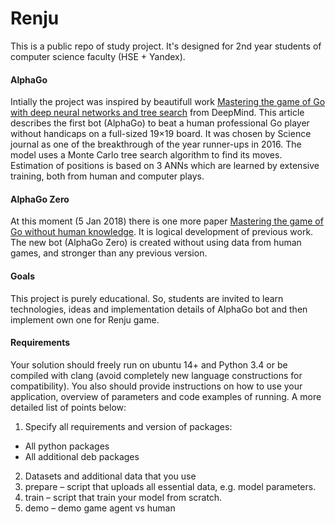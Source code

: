 # Renju

This is a public repo of study project. It's designed for 2nd year students of computer science faculty (HSE + Yandex).

#### AlphaGo
Intially the project was inspired by beautifull work [Mastering the game of Go with deep neural networks and tree search](AlphaGo.pdf) from DeepMind. This article describes the first bot (AlphaGo) to beat a human professional Go player without handicaps on a full-sized 19×19 board. It was chosen by Science journal as one of the breakthrough of the year runner-ups in 2016. The model uses a Monte Carlo tree search algorithm to find its moves. Estimation of positions is based on 3 ANNs which are learned by extensive training, both from human and computer plays.

#### AlphaGo Zero
At this moment (5 Jan 2018) there is one more paper [Mastering the game of Go without human knowledge](AlphaGoZero.pdf). It is logical development of previous work. The new bot (AlphaGo Zero) is created without using data from human games, and stronger than any previous version.

#### Goals
This project is purely educational. So, students are invited to learn technologies, ideas and implementation details of AlphaGo bot and then implement own one for Renju game.

#### Requirements
Your solution should freely run on ubuntu 14+ and Python 3.4 or be compiled with clang (avoid completely new language constructions for compatibility). You also should provide instructions on how to use your application, overview of parameters and code examples of running. A more detailed list of points below:

1. Specify all requirements and version of packages:
 * All python packages
 * All additional deb packages
2. Datasets and additional data that you use
3. prepare – script that uploads all essential data, e.g. model parameters.
4. train – script that train your model from scratch.
5. demo – demo game agent vs human
